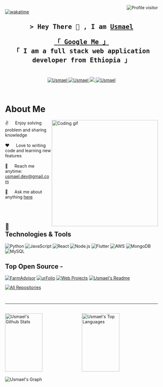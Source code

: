 
<!-- <img align="top" alt="Coding" width="700" src="https://user-images.githubusercontent.com/95717548/212018024-8bfa3eea-89dc-4a4a-8373-cc4d526fe6ba.png"/> -->

<a href="https://komarev.com/ghpvc/?username=Usmaelabdureman">
  <img align="right" src="https://komarev.com/ghpvc/?username=Usmaelabdureman&label=Visitors&color=0e75b6&style=flat" alt="Profile visitor" />
</a>

[![wakatime](https://wakatime.com/badge/user/52814bd1-12b0-4349-bf0e-52bd603dc60e.svg)](https://wakatime.com/@52814bd1-12b0-4349-bf0e-52bd603dc60e)



<!--  <span align="center">
  <a href="https://github.com/Usmaelabdureman"><img src="https://readme-typing-svg.herokuapp.com/?lines=Self%20Taught%20Programmer;Front%20End%20Developer;3+%2B%20years%20of%20coding%20experience;Always%20learning%20new%20things&center=true&width=380&height=30"></a>
</span> -->

<h2 align="center"> 
  <p align="center" >
        <samp>&gt; Hey There 👋 , I am
                <b><a target="_blank" href="https://usmael.live">Usmael </a></b>
        </samp>  
</p>
  <samp>
    <a href="https://www.google.com/search?q=Usmael+Abdurhaman+on+google">「 Google Me 」</a>
    <br>
    「 I am a full stack web application developer from <b>Ethiopia</b> 」
    <br>
    <br>
  </samp>
</h2>


<!-- my social -->

<p align="center">
 <a href="https://usmael.live" target="blank">
  <img src="https://img.shields.io/badge/Website-DC143C?style=for-the-badge&logo=medium&logoColor=white" alt="Usmael" />
 </a>
 <a href="https://linkedin.com/in/usmael-lkdn" target="_blank">
  <img src="https://img.shields.io/badge/LinkedIn-0077B5?style=for-the-badge&logo=linkedin&logoColor=white" alt="Usmael"/>
 </a>

 <a href="https://twitter.com/abduremanUsmael" target="_blank">
  <img src="https://img.shields.io/badge/Twitter-1DA1F2?style=for-the-badge&logo=twitter&logoColor=white" />
 </a>
 <a href="https://instagram.com/esmizth" target="_blank">
  <img src="https://img.shields.io/badge/Instagram-fe4164?style=for-the-badge&logo=instagram&logoColor=white" alt="Usmael" />
 </a> 
<!-- <a href="https://facebook.com/alsiam.dev" target="_blank">
  <img src="https://img.shields.io/badge/Facebook-20BEFF?&style=for-the-badge&logo=facebook&logoColor=white" alt="alsiam"  />
  </a> -->
</p>
<br />

# About Me
<p>
 <img align="right" width="350" src="/assets/programmer.gif" alt="Coding gif" />
  
 ✌️ &emsp; Enjoy solving problem  and sharing knowledge <br/><br/>
 ❤️ &emsp; Love to writing code and learning new features<br/><br/>
 📧 &emsp; Reach me anytime: usmael.dev@gmail.com<br/><br/>
 💬 &emsp; Ask me about anything [here](https://github.com/Usmaelabdureman/Usmaelabdureman/issues)

</p>

<br/>
<br/>
 
## 🔧 Technologies & Tools
![Python](https://img.shields.io/badge/-Python-3776AB?style=flat&logo=python&logoColor=white)
![JavaScript](https://img.shields.io/badge/-JavaScript-F7DF1E?style=flat&logo=javascript&logoColor=black)
![React](https://img.shields.io/badge/-React-61DAFB?style=flat&logo=react&logoColor=white)
![Node.js](https://img.shields.io/badge/-Node.js-339933?style=flat&logo=node.js&logoColor=white)
![Flutter](https://img.shields.io/badge/-Flutter-02569B?style=flat&logo=flutter&logoColor=white)
![AWS](https://img.shields.io/badge/-AWS-232F3E?style=flat&logo=amazon-aws&logoColor=white)
![MongoDB](https://img.shields.io/badge/-MongoDB-47A248?style=flat&logo=mongodb&logoColor=white)
![MySQL](https://img.shields.io/badge/-MySQL-4479A1?style=flat&logo=mysql&logoColor=white)


## Top Open Source -
[![FarmAdvisor](https://github-readme-stats.vercel.app/api/pin/?username=alsiam&repo=itasks&border_color=7F3FBF&bg_color=0D1117&title_color=C9D1D9&text_color=8B949E&icon_color=7F3FBF)](https://github.com/Usmaelabdureman/FarmAdvisor)
[![urFolio](https://github-readme-stats.vercel.app/api/pin/?username=alsiam&repo=urfolio&border_color=7F3FBF&bg_color=0D1117&title_color=C9D1D9&text_color=8B949E&icon_color=7F3FBF)](https://github.com/Usmaelabdureman/urfolio)
[![Web Projects](https://github-readme-stats.vercel.app/api/pin/?username=alsiam&repo=web-projects&border_color=7F3FBF&bg_color=0D1117&title_color=C9D1D9&text_color=8B949E&icon_color=7F3FBF)](https://github.com/Usmaelabdureman/web-projects)
[![Usmael's Readme](https://github-readme-stats.vercel.app/api/pin/?username=Usmaelabdureman&repo=Usmaelabdureman&border_color=7F3FBF&bg_color=0D1117&title_color=C9D1D9&text_color=8B949E&icon_color=7F3FBF)](https://github.com/Usmaelabdureman/Usmaelabdureman)

<p align="left">
  <a href="https://github.com/Usmaelabdureman?tab=repositories" target="_blank"><img alt="All Repositories" title="All Repositories" src="https://img.shields.io/badge/-All%20Repos-2962FF?style=for-the-badge&logo=koding&logoColor=white"/></a>
</p>

<br/>
<hr/>
<br/>
<!--
<p align="center">
  <a href="https://github.com/Usmaelabdureman">
    <img src="https://github-readme-streak-stats.herokuapp.com/?user=Usmaelabdureman&theme=radical&border=7F3FBF&background=0D1117" alt="Usmael's GitHub streak"/>
  </a>
</p> -->
<!--
<p align="center">
  <a href="https://github.com/Usmaelabdureman">
    <img src="https://github-profile-summary-cards.vercel.app/api/cards/profile-details?username=Usmaelabdureman&theme=radical" alt="Usmael's GitHub Contribution"/>
  </a>
</p> -->

<a> 
    <a href="https://github.com/Usmaelabdureman"><img alt="Usmael's Github Stats" src="https://denvercoder1-github-readme-stats.vercel.app/api?username=Usmaelabdureman&show_icons=true&count_private=true&theme=react&border_color=7F3FBF&bg_color=0D1117&title_color=F85D7F&icon_color=F8D866" height="192px" width="49.5%"/></a>
  <a href="https://github.com/Usmaelabdureman"><img alt="Usmael's Top Languages" src="https://denvercoder1-github-readme-stats.vercel.app/api/top-langs/?username=Usmaelabdureman&langs_count=8&layout=compact&theme=react&border_color=7F3FBF&bg_color=0D1117&title_color=F85D7F&icon_color=F8D866" height="192px" width="49.5%"/></a>
  <br/>
</a>


![Usmael's Graph](https://github-readme-activity-graph.vercel.app/graph?username=Usmaelabdureman&custom_title=Usmael%20's%20GitHub%20Activity%20Graph&bg_color=0D1117&color=7F3FBF&line=7F3FBF&point=7F3FBF&area_color=FFFFFF&title_color=FFFFFF&area=true)



<!-- <h3 align="left">Support:</h3> 
<p><a href="https://www.buymeacoffee.com/usmael"> <img align="left" src="https://cdn.buymeacoffee.com/buttons/v2/default-yellow.png" height="50" width="210" alt="https://www.buymeacoffee.com/usmael" /></a></p><br><br>

 <p>&nbsp;<img align="center" src="https://github-readme-stats.vercel.app/api?user=Usmaelabdureman&show_icons=true&locale=en" alt="usmaelabdureman" /></p> 
 <p>
  <a href="https://vaunt.dev">
    <img src="https://api.vaunt.dev/v1/github/entities/Usmaelabdureman/contributions?format=svg&private=true" width="350" />
  </a>
</p>

<!--<p>
  <img decoding="async" loading="lazy" src="https://api.vaunt.dev/v1/github/entities/Usmaelabdureman/achievements?format=svg&limit=3" width="350" />
</p>
 <p><img align="start" src="https://github-readme-streak-stats.herokuapp.com/?user=Usmaelabdureman&" alt="usmaelabdureman" /></p>


![GitHub User's stars](https://img.shields.io/github/stars/Usmaelabdureman?style=flat-square) </p> -->
